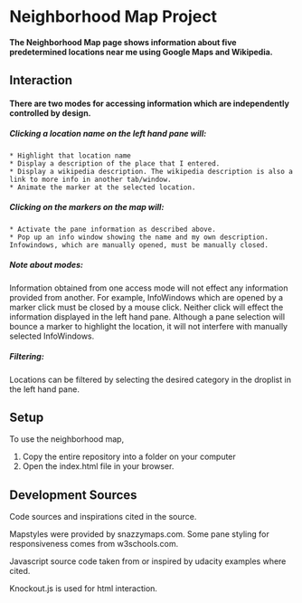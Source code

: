 # Neighborhood Map Project

#### The Neighborhood Map page shows information about five predetermined locations near me using Google Maps and Wikipedia.


## Interaction

#### There are two modes for accessing information which are independently controlled by design.

##### Clicking a location name on the left hand pane will:
    * Highlight that location name
    * Display a description of the place that I entered.
    * Display a wikipedia description. The wikipedia description is also a link to more info in another tab/window.
    * Animate the marker at the selected location.

##### Clicking on the markers on the map will:
    * Activate the pane information as described above.
    * Pop up an info window showing the name and my own description.  Infowindows, which are manually opened, must be manually closed.

##### Note about modes:
Information obtained from one access mode will not effect any information provided from another.
For example, InfoWindows which are opened by a marker click must be closed by a mouse click.
Neither click will effect the information displayed in the left hand pane.
Although a pane selection will bounce a marker to highlight the location,
it will not interfere with manually selected InfoWindows.


##### Filtering:
Locations can be filtered by selecting the desired category in the droplist in the left hand pane.



## Setup

To use the neighborhood map,
1. Copy the entire repository into a folder on your computer
2. Open the index.html file in your browser.



## Development Sources

Code sources and inspirations cited in the source.

Mapstyles were provided by snazzymaps.com.
Some pane styling for responsiveness comes from w3schools.com.

Javascript source code taken from or inspired by udacity examples where cited.

Knockout.js is used for html interaction.












